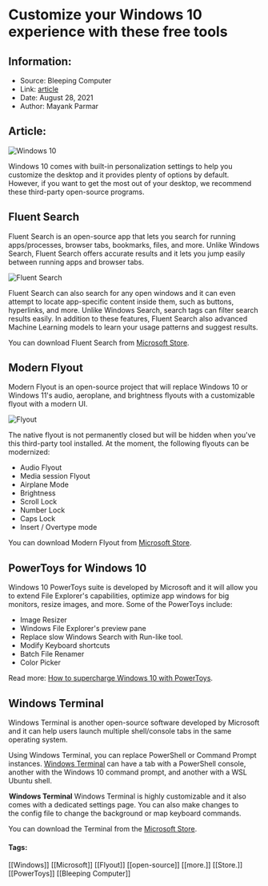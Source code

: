 # Customize your Windows 10 experience with these free tools
### 

## Information:
+ Source: Bleeping Computer
+ Link: [article](https://www.bleepingcomputer.com/news/microsoft/customize-your-windows-10-experience-with-these-free-tools/)
+ Date: August 28, 2021
+ Author: Mayank Parmar


## Article:
![Windows 10](https://www.bleepstatic.com/images/news/u/1097497/Windows-10/Windows10.jpg)


Windows 10 comes with built-in personalization settings to help you customize the desktop and it provides plenty of options by default. However, if you want to get the most out of your desktop, we recommend these third-party open-source programs.


Fluent Search
-------------


Fluent Search is an open-source app that lets you search for running apps/processes, browser tabs, bookmarks, files, and more. Unlike Windows Search, Fluent Search offers accurate results and it lets you jump easily between running apps and browser tabs.


![Fluent Search](https://www.bleepstatic.com/images/news/u/1097497/Windows-10/Fluent-Search.jpg)


Fluent Search can also search for any open windows and it can even attempt to locate app-specific content inside them, such as buttons, hyperlinks, and more. Unlike Windows Search, search tags can filter search results easily. In addition to these features, Fluent Search also advanced Machine Learning models to learn your usage patterns and suggest results.


You can download Fluent Search from [Microsoft Store](https://www.microsoft.com/en-us/p/blast-search/9nk1hlwhnp8s).


Modern Flyout
-------------


Modern Flyout is an open-source project that will replace Windows 10 or Windows 11's audio, aeroplane, and brightness flyouts with a customizable flyout with a modern UI.


![Flyout](https://www.bleepstatic.com/images/news/u/1097497/Windows-10/Flyout.jpg)


The native flyout is not permanently closed but will be hidden when you've this third-party tool installed. At the moment, the following flyouts can be modernized:


* Audio Flyout
* Media session Flyout
* Airplane Mode
* Brightness
* Scroll Lock
* Number Lock
* Caps Lock
* Insert / Overtype mode


You can download Modern Flyout from [Microsoft Store](https://www.microsoft.com/en-us/p/modernflyouts-preview/9mt60qv066rp?activetab=pivot:overviewtab).


PowerToys for Windows 10
------------------------


Windows 10 PowerToys suite is developed by Microsoft and it will allow you to extend File Explorer's capabilities, optimize app windows for big monitors, resize images, and more. Some of the PowerToys include:


* Image Resizer
* Windows File Explorer's preview pane
* Replace slow Windows Search with Run-like tool.
* Modify Keyboard shortcuts
* Batch File Renamer
* Color Picker


Read more: [How to supercharge Windows 10 with PowerToys](https://www.bleepingcomputer.com/news/microsoft/how-to-supercharge-your-windows-10-experience-with-powertoys/).


Windows Terminal
----------------


Windows Terminal is another open-source software developed by Microsoft and it can help users launch multiple shell/console tabs in the same operating system.


Using Windows Terminal, you can replace PowerShell or Command Prompt instances. [Windows Terminal](https://www.bleepingcomputer.com/news/microsoft/windows-terminal-is-here-in-its-multi-tabbed-console-glory/) can have a tab with a PowerShell console, another with the Windows 10 command prompt, and another with a WSL Ubuntu shell.


![Windows Terminal](data:image/gif;base64,R0lGODlhAQABAAAAACH5BAEKAAEALAAAAAABAAEAAAICTAEAOw==)**Windows Terminal**
Windows Terminal is highly customizable and it also comes with a dedicated settings page. You can also make changes to the config file to change the background or map keyboard commands.


You can download the Terminal from the [Microsoft Store](https://www.microsoft.com/en-us/p/windows-terminal/9n0dx20hk701).




#### Tags:
[[Windows]] [[Microsoft]] [[Flyout]] [[open-source]] [[more.]] [[Store.]] [[PowerToys]] [[Bleeping Computer]]
